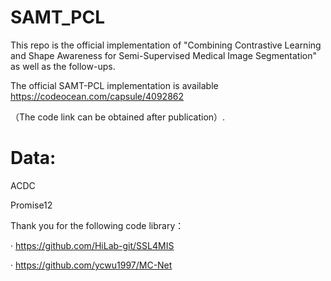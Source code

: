 # SAMT_PCL
This repo is the official implementation of "Combining Contrastive Learning and Shape Awareness for Semi-Supervised Medical Image Segmentation" as well as the follow-ups.

The official SAMT-PCL implementation is available https://codeocean.com/capsule/4092862

（The code link can be obtained after publication）.
# Data:
ACDC

Promise12


Thank you for the following code library：

  · https://github.com/HiLab-git/SSL4MIS
  
  · https://github.com/ycwu1997/MC-Net
